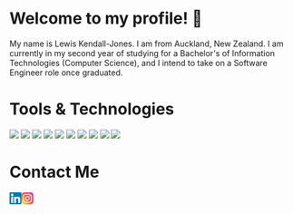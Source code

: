 # Welcome to my profile! 👋
My name is Lewis Kendall-Jones. I am from Auckland, New Zealand. I am currently in my second year of studying for a 
Bachelor's of Information Technologies (Computer Science), and I intend to take on a Software Engineer role once graduated.
# Tools & Technologies
![](https://img.shields.io/badge/Language-C-blue)
![](https://img.shields.io/badge/Languages-C++-blue)
![](https://img.shields.io/badge/Languages-Python-green)
![](https://img.shields.io/badge/Languages-Java-orange)
![](https://img.shields.io/badge/Languages-HTML-red)
![](https://img.shields.io/badge/Languages-JS-red)
![](https://img.shields.io/badge/Languages-CSS-red)
![](https://img.shields.io/badge/Languages-SQL-red)
![](https://img.shields.io/badge/Tools-MySQL-red)
![](https://img.shields.io/badge/Tools-Swing-orange)
# Contact Me
<a href="https://www.linkedin.com/in/lewiskendalljones/"><img align="left" src="https://github.com/lewisKendall-Jones/lewisKendall-Jones/blob/main/images/linkedin.svg" alt="icon | LinkedIn" width="21px"/></a>
<a href="https://www.instagram.com/lewis.kj"><img align="left" src="https://github.com/lewisKendall-Jones/lewisKendall-Jones/blob/main/images/instagram.svg" alt="icon | Instagram" width="21px"/></a>



<!---
Readme is pretty barebones at the moment. Will update in the future.

Topics to add:
- 👀 I’m interested in ...
- 🌱 I’m currently learning ...
- 💞️ I’m looking to collaborate on ...
- Project list
- Github stats when more projects and pulls are completed
--->
